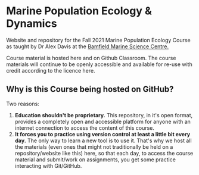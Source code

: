 # Marine Population Ecology & Dynamics 

Website and repository for the Fall 2021 Marine Population Ecology Course as taught by Dr Alex Davis at the [Bamfield Marine Science Centre.](https://www.bamfieldmsc.com/education/prospective-students/courses/detail/marine-population-ecology-dynamics) 

Course material is hosted here and on Github Classroom. The course materials will continue to be openly accessible and available for re-use with credit according to the licence here. 

## Why is this Course being hosted on GitHub? 

Two reasons: 

1. **Education shouldn't be proprietary.** This repository, in it's open format, provides a completely open and accessible platform for anyone with an internet connection to access the content of this course. 
2. **It forces you to practice using version control at least a little bit every day.** The only way to learn a new tool is to use it. That's why we host all the materials (even ones that might not traditionally be held on a repository/website like this) here, so that each day, to access the course material and submit/work on assignments, you get some practice interacting with Git/GitHub. 


